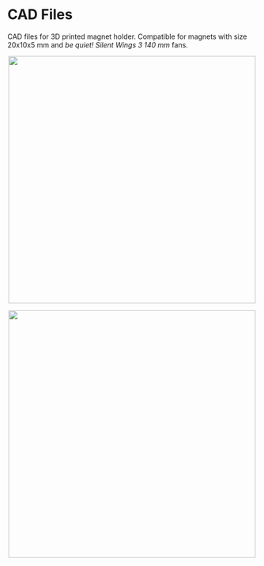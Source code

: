 # CAD Files

CAD files for 3D printed magnet holder. Compatible for magnets with size 20x10x5 mm and 
*be quiet! Silent Wings 3 140 mm* fans.

<p align="center">
<img src="https://github.com/micworg/stir/blob/master/images/magnetmount.jpg" width=500>
</p>

<p align="center">
<img src="https://github.com/micworg/stir/blob/master/images/magnetmount_openscad.png" width=500>
</p>
